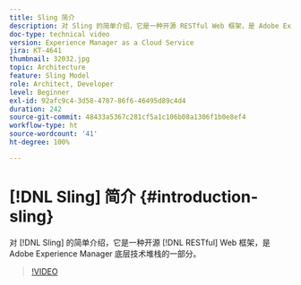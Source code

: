```yaml
---
title: Sling 简介
description: 对 Sling 的简单介绍，它是一种开源 RESTful Web 框架，是 Adobe Experience Manager 底层技术堆栈的一部分。
doc-type: technical video
version: Experience Manager as a Cloud Service
jira: KT-4641
thumbnail: 32032.jpg
topic: Architecture
feature: Sling Model
role: Architect, Developer
level: Beginner
exl-id: 92afc9c4-3d58-4787-86f6-46495d89c4d4
duration: 242
source-git-commit: 48433a5367c281cf5a1c106b08a1306f1b0e8ef4
workflow-type: ht
source-wordcount: '41'
ht-degree: 100%

---
```


# [!DNL Sling] 简介 {#introduction-sling}

对 [!DNL Sling] 的简单介绍，它是一种开源 [!DNL RESTful] Web 框架，是 Adobe Experience Manager 底层技术堆栈的一部分。

>[!VIDEO](https://video.tv.adobe.com/v/36700?quality=12&learn=on&captions=chi_hans)
